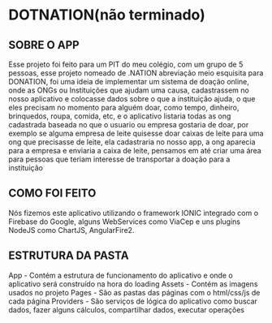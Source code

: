 # DOTNATION(não terminado)

## **SOBRE O APP**

Esse projeto foi feito para um PIT do meu colégio, com um grupo de 5 pessoas, esse projeto nomeado de .NATION abreviação meio esquisita para DONATION, foi uma ideia de implementar um sistema de doação online, onde as ONGs ou Instituições que ajudam uma causa, cadastrassem no nosso aplicativo e colocasse dados sobre o que a instituição ajuda, o que eles precisam no momento para alguém doar, como tempo, dinheiro, brinquedos, roupa, comida, etc, e o aplicativo listaria todas as ong cadastrada baseada no que o usuario ou empresa gostaria de doar, por exemplo se alguma empresa de leite quisesse doar caixas de leite para uma ong que precisasse de leite, ela cadastraria no nosso app, a ong aparecia para a empresa e enviaria a caixa de leite, pensamos em até criar uma área para pessoas que teriam interesse de transportar a doação para a instituição

## **COMO FOI FEITO**

Nós fizemos este aplicativo utilizando o framework IONIC integrado com o Firebase do Google, alguns WebServices como ViaCep e uns plugins NodeJS como ChartJS, AngularFire2.

## **ESTRUTURA DA PASTA**
App - Contém a estrutura de funcionamento do aplicativo e onde o aplicativo será construído na hora do loading
Assets - Contém as imagens usados no projeto
Pages - São as pastas das páginas com o html/css/js de cada página
Providers - São serviços de lógica do aplicativo como buscar dados, fazer alguns cálculos, compartilhar dados, executar operações
